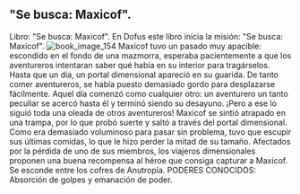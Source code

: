 ## "Se busca: Maxicof".
Libro: "Se busca: Maxicof".
En Dofus este libro inicia la misión: "Se busca: Maxicof".
![book_image_154](https://media.discordapp.net/attachments/1105643336989159555/1105647707860762645/154.jpg)
Maxicof tuvo un pasado muy apacible: escondido en el fondo de una mazmorra, esperaba pacientemente a que los aventureros intentaran saber qué había en su interior para tragárselos. Hasta que un día, un portal dimensional apareció en su guarida. De tanto comer aventureros, se había puesto demasiado gordo para desplazarse fácilmente. Aquel día comenzó como cualquier otro: un aventurero un tanto peculiar se acercó hasta él y terminó siendo su desayuno. ¡Pero a ese lo siguió toda una oleada de otros aventureros! Maxicof se sintió atrapado en una trampa, por lo que probó suerte y saltó a través del portal dimensional. Como era demasiado voluminoso para pasar sin problema, tuvo que escupir sus últimas comidas, lo que le hizo perder la mitad de su tamaño.
Afectados por la pérdida de uno de sus miembros, los viajeros dimensionales proponen una buena recompensa al héroe que consiga capturar a Maxicof.
Se esconde entre los cofres de Anutropía.
PODERES CONOCIDOS: Absorción de golpes y emanación de poder.